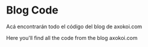 # Blog Code

Acá encontrarán todo el código del blog de axokoi.com

Here you'll find all the code from the blog axokoi.com

